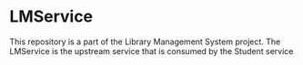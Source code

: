 # LMService

This repository is a part of the Library Management System project. 
The LMService is the upstream service that is consumed by the Student service
